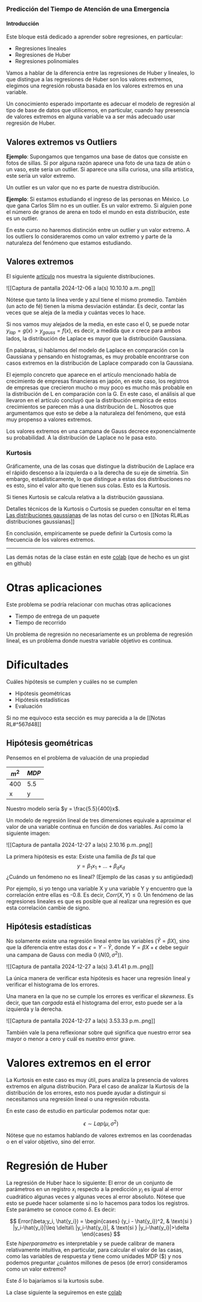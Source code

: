 ### Predicción del Tiempo de Atención de una Emergencia

#### Introducción

Este bloque está dedicado a aprender sobre regresiones, en particular: 

- Regresiones lineales
- Regresiones de Huber
- Regresiones polinomiales

Vamos a hablar de la diferencia entre las regresiones de Huber y lineales, lo que distingue a las regresiones de Huber son los valores extremos, elegimos una regresión robusta basada en los valores extremos en una variable.

Un conocimiento esperado importante es adecuar el modelo de regresión al tipo de base de datos que utilicemos, en particular, cuando hay presencia de valores extremos en alguna variable va a ser más adecuado usar regresión de Huber. 

## Valores extremos vs Outliers

**Ejemplo**: Supongamos que tengamos una base de datos que consiste en fotos de sillas. Si por alguna razón aparece una foto de una taza de atún o un vaso, este sería un outlier. Si aparece una silla curiosa, una silla artística, este sería un valor extremo. 

Un outlier es un valor que no es parte de nuestra distribución. 

**Ejemplo**: Si estamos estudiando el ingreso de las personas en México. Lo que gana Carlos Slim no es un outlier. Es un valor extremo. Si alguien pone el número de granos de arena en todo el mundo en esta distribución, este es un outlier.

En este curso no haremos distinción entre un outlier y un valor extremo. A los outliers lo consideraremos como un valor extremo y parte de la naturaleza del fenómeno que estamos estudiando.

## Valores extremos

El siguiente [artículo](https://www.rieti.go.jp/jp/publications/dp/14e033.pdf) nos muestra la siguiente distribuciones. 

![[Captura de pantalla 2024-12-06 a la(s) 10.10.10 a.m..png]]

Nótese que tanto la línea verde y azul tiene el mismo promedio. También (un acto de fé) tienen la misma desviación estándar. Es decir, contar las veces que se aleja de la media y cuántas veces lo hace. 

Si nos vamos muy alejados de la media, en este caso el 0, se puede notar  $y_{lap} = g(x) > y_{gauss} = f(x)$, es decir, a medida que $x$ crece para ambos lados, la distribución de Laplace es mayor que la distribución Gaussiana.

En palabras, si hablamos del modelo de Laplace en comparación con la Gaussiana y pensando en histogramas, es muy probable encontrarse con casos extremos en la distribución de Laplace comparado con la Gaussiana. 

El ejemplo concreto que aparece en el artículo mencionado habla de crecimiento de empresas financieras en japón, en este caso, los registros de empresas que crecieron mucho o muy poco es mucho más probable en la distribución de L en comparación con la G. En este caso, el análisis al que llevaron en el artículo concluyó que la distribución empírica de estos crecimientos se parecen más a una distribución de L. Nosotros que argumentamos que esto se debe a la naturaleza del fenómeno, que está muy propenso a valores extremos.

Los valores extremos en una campana de Gauss decrece exponencialmente su probabilidad. A la distribución de Laplace no le pasa esto. 

### Kurtosis

Gráficamente, una de las cosas que distingue la distribución de Laplace era el rápido descenso a la izquierda o a la derecha de su eje de simetría. Sin embargo, estadísticamente, lo que distingue a estas dos distribuciones no es esto, sino el valor alto que tienen sus colas. Esto es la Kurtosis. 

Si tienes Kurtosis se calcula relativa a la distribución gaussiana. 

Detalles técnicos de la Kurtosis o Curtosis se pueden consultar en el tema [Las distribuciones gaussianas](https://drive.google.com/file/d/1Ieu_cJkifPj5J0B6ZhMMpvWM_6KFmoGF/view) de las notas del curso o en [[Notas RL#Las distribuciones gaussianas]]

En conclusión, empíricamente se puede definir la Curtosis como la frecuencia de los valores extremos. 

---

Las demás notas de la clase están en este [colab](https://colab.research.google.com/gist/OliverRiemann/b7f523a2f3a586ca5779a88727b076e6/1_response_time_paris_fire_brigade.ipynb#scrollTo=MOfWHxj0IdEz) (que de hecho es un gist en github) 


# Otras aplicaciones

Este problema se podría relacionar con muchas otras aplicaciones 

- Tiempo de entrega de un paquete
- Tiempo de recorrido

Un problema de regresión no necesariamente es un problema de regresión lineal, es un problema donde nuestra variable objetivo es continua.

# Dificultades

Cuáles hipótesis se cumplen y cuáles no se cumplen

- Hipótesis geométricas
- Hipótesis estadísticas
- Evaluación

Si no me equivoco esta sección es muy parecida a la de [[Notas RL#^567d48]] 

## Hipótesis geométricas


Pensemos en el problema de valuación de una propiedad

| $m^2$ | $MDP$ |
| ----- | ----- |
| 400   | 5.5   |
| x     | y     |
Nuestro modelo sería $y = \frac{5.5}{400}x$. 

Un modelo de regresión lineal de tres dimensiones equivale a aproximar el valor de una variable continua en función de dos variables. Así como la siguiente imagen: 

![[Captura de pantalla 2024-12-27 a la(s) 2.10.16 p.m..png]]

La primera hipótesis es esta: Existe una familia de $\beta{s}$ tal que $$y = \beta_1 x_1 + \dots + \beta_d x_d$$
¿Cuándo un fenómeno no es lineal? (Ejemplo de las casas y su antigüedad)

Por ejemplo, si yo tengo una variable X y una variable Y y encuentro que la correlación entre ellas es -0.8. Es decir, $Corr(X,Y) \leq 0$. Un fenómeno de las regresiones lineales es que es posible que al realizar una regresión es que esta correlación cambie de signo. 
## Hipótesis estadísticas

No solamente existe una regresión lineal entre las variables ($\hat{Y} = \beta X$), sino que la diferencia entre estas dos $\epsilon = Y - \hat{Y}$, donde $Y = \beta X + \epsilon$  debe seguir una campana de Gauss con media 0 ($N(0,\sigma^2$)). 

![[Captura de pantalla 2024-12-27 a la(s) 3.41.41 p.m..png]]

La única manera de verificar esta hipótesis es hacer una regresión lineal y verificar el histograma de los errores. 

Una manera en la que no se cumple los errores es verificar el _skewness_. Es decir, que tan _cargada_ está el histograma del error, esto puede ser a la izquierda y la derecha. 

![[Captura de pantalla 2024-12-27 a la(s) 3.53.33 p.m..png]]

También vale la pena reflexionar sobre qué significa que nuestro error sea mayor o menor a cero y cuál es nuestro error grave. 

# Valores extremos en el error

La Kurtosis en este caso es muy útil, pues analiza la presencia de valores extremos en alguna distribución. Para el caso de analizar la Kurtosis de la distribución de los errores, esto nos puede ayudar a distinguir si necesitamos una regresión lineal o una regresión robusta. 

En este caso de estudio en particular podemos notar que: 

$$\epsilon \sim Lap(\mu, \sigma^2)$$

Nótese que no estamos hablando de valores extremos en las coordenadas o en el valor objetivo, sino del error. 

# Regresión de Huber

La regresión de Huber hace lo siguiente: El error de un conjunto de parámetros en un registro $x_i$ respecto a la predicción $y_i$ es igual al error cuadrático algunas veces y algunas veces al error absoluto. Nótese que esto se puede hacer solamente si no lo hacemos para todos los registros. Este parámetro se conoce como $\delta$. Es decir: 


$$
    Error(\beta;y_i, \hat{y_i}) = \begin{cases}
        (y_i - \hat{y_i})^2, & \text{si } |y_i-\hat{y_i}|\leq \delta\\
        |y_i-\hat{y_i}|, & \text{si } |y_i-\hat{y_i}|>\delta
        \end{cases}
$$
Este _hiperparametro_ es interpretable y se puede calibrar de manera relativamente intuitiva, en particular, para calcular el valor de las casas, como las variables de respuesta $y$ tiene como unidades MDP ($) y nos podemos preguntar ¿cuántos millones de pesos (de error) consideramos como un valor extremo? 

Este $\delta$ lo bajaríamos si la kurtosis sube.

La clase siguiente la seguiremos en este [colab](https://colab.research.google.com/gist/OliverRiemann/b7f523a2f3a586ca5779a88727b076e6/1_response_time_paris_fire_brigade.ipynb) 






